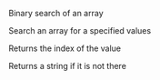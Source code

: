 Binary search of an array

Search an array for a specified values

Returns the index of the value 

Returns a string if it is not there